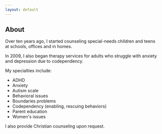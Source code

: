```yaml
---
layout: default
---
```


## About

Over ten years ago, I started counseling special-needs children and teens at
schools, offices and in homes.

In 2009, I also began therapy services for adults who struggle with anxiety and
depression due to codependency.

My specialties include:

* ADHD
* Anxiety
* Autism scale
* Behavioral issues
* Boundaries problems
* Codependency (enabling, rescuing behaviors)
* Parent education
* Women's issues

I also provide Christian counseling upon request.
